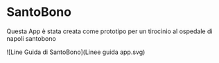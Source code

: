 # SantoBono

Questa App è stata creata come prototipo per un tirocinio al ospedale di napoli santobono

![Line Guida di SantoBono](Linee guida app.svg)

